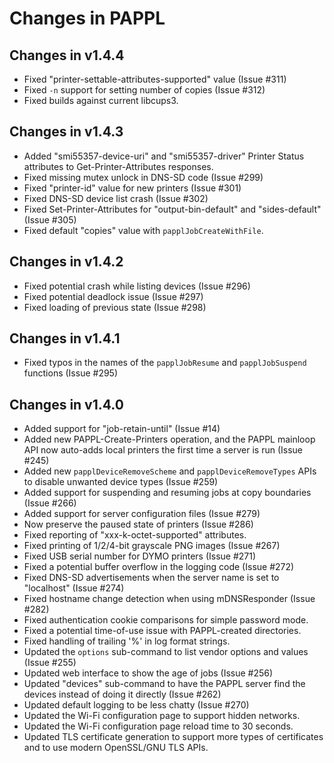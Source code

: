 Changes in PAPPL
================


Changes in v1.4.4
-----------------

- Fixed "printer-settable-attributes-supported" value (Issue #311)
- Fixed `-n` support for setting number of copies (Issue #312)
- Fixed builds against current libcups3.


Changes in v1.4.3
-----------------

- Added "smi55357-device-uri" and "smi55357-driver" Printer Status attributes
  to Get-Printer-Attributes responses.
- Fixed missing mutex unlock in DNS-SD code (Issue #299)
- Fixed "printer-id" value for new printers (Issue #301)
- Fixed DNS-SD device list crash (Issue #302)
- Fixed Set-Printer-Attributes for "output-bin-default" and "sides-default"
  (Issue #305)
- Fixed default "copies" value with `papplJobCreateWithFile`.


Changes in v1.4.2
-----------------

- Fixed potential crash while listing devices (Issue #296)
- Fixed potential deadlock issue (Issue #297)
- Fixed loading of previous state (Issue #298)


Changes in v1.4.1
-----------------

- Fixed typos in the names of the `papplJobResume` and `papplJobSuspend`
  functions (Issue #295)


Changes in v1.4.0
-----------------

- Added support for "job-retain-until" (Issue #14)
- Added new PAPPL-Create-Printers operation, and the PAPPL mainloop API now
  auto-adds local printers the first time a server is run (Issue #245)
- Added new `papplDeviceRemoveScheme` and `papplDeviceRemoveTypes` APIs to
  disable unwanted device types (Issue #259)
- Added support for suspending and resuming jobs at copy boundaries (Issue #266)
- Added support for server configuration files (Issue #279)
- Now preserve the paused state of printers (Issue #286)
- Fixed reporting of "xxx-k-octet-supported" attributes.
- Fixed printing of 1/2/4-bit grayscale PNG images (Issue #267)
- Fixed USB serial number for DYMO printers (Issue #271)
- Fixed a potential buffer overflow in the logging code (Issue #272)
- Fixed DNS-SD advertisements when the server name is set to "localhost"
  (Issue #274)
- Fixed hostname change detection when using mDNSResponder (Issue #282)
- Fixed authentication cookie comparisons for simple password mode.
- Fixed a potential time-of-use issue with PAPPL-created directories.
- Fixed handling of trailing '%' in log format strings.
- Updated the `options` sub-command to list vendor options and values
  (Issue #255)
- Updated web interface to show the age of jobs (Issue #256)
- Updated "devices" sub-command to have the PAPPL server find the devices
  instead of doing it directly (Issue #262)
- Updated default logging to be less chatty (Issue #270)
- Updated the Wi-Fi configuration page to support hidden networks.
- Updated the Wi-Fi configuration page reload time to 30 seconds.
- Updated TLS certificate generation to support more types of certificates and
  to use modern OpenSSL/GNU TLS APIs.
